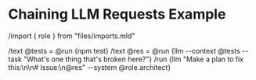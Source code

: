 # Chaining LLM Requests Example
/import { role } from "files/imports.mld"

/text @tests = @run {npm test}
/text @res = @run {llm --context @tests --task "What's one thing that's broken here?"}
/run {llm "Make a plan to fix this:\n\n# Issue:\n@res" --system @role.architect}